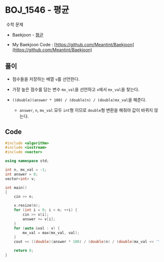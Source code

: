 # BOJ_1546 - 평균

&nbsp;수학 문제

- Baekjoon - [평균](https://www.acmicpc.net/problem/1546)

- My Baekjoon Code : [https://github.com/Meantint/Baekjoon](https://github.com/Meantint/Baekjoon)

## 풀이

- 점수들을 저장하는 배열 `v`를 선언한다.

- 가장 높은 점수를 담는 변수 `mx_val`을 선언하고 `v`에서 `mx_val`을 찾는다.

- `((double)(answer * 100) / (double)n) / (double)mx_val`을 해준다.

  - `answer`, `n`, `mx_val` 모두 `int`형 이므로 `double`형 변환을 해줘야 값이 바뀌지 않는다.

## Code

```cpp
#include <algorithm>
#include <iostream>
#include <vector>

using namespace std;

int n, mx_val = -1;
int answer = 0;
vector<int> v;

int main()
{
    cin >> n;

    v.resize(n);
    for (int i = 0; i < n; ++i) {
        cin >> v[i];
        answer += v[i];
    }
    for (auto &val : v) {
        mx_val = max(mx_val, val);
    }
    cout << ((double)(answer * 100) / (double)n) / (double)mx_val << '\n';

    return 0;
}
```
